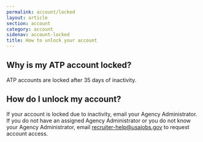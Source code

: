 ```yaml
---
permalink: account/locked
layout: article
section: account
category: account
sidenav: account-locked
title: How to unlock your account
---
```


## Why is my ATP account locked?

ATP accounts are locked after 35 days of inactivity.

## How do I unlock my account?

If your account is locked due to inactivity, email your Agency Administrator. If you do not have an assigned Agency Administrator or you do not know your Agency Administrator, email <a href="mailto:recruiter-help@usajobs.gov">recruiter-help@usajobs.gov</a> to request account access.
